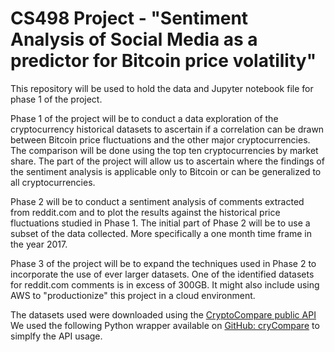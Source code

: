 # CS498 Project - "Sentiment Analysis of Social Media as a predictor for Bitcoin price volatility"
This repository will be used to hold the data and Jupyter notebook file for phase 1 of the project.

Phase 1 of the project will be to conduct a data exploration of the cryptocurrency historical datasets to ascertain if a correlation can be drawn between Bitcoin price fluctuations and the other major cryptocurrencies. The comparison will be done using the top ten cryptocurrencies by market share. The part of the project will allow us to ascertain where the findings of the sentiment analysis is applicable only to Bitcoin or  can be generalized to all cryptocurrencies.

Phase 2 will be to conduct a sentiment analysis of comments extracted from reddit.com and to plot the results against the historical price fluctuations studied in Phase 1. The initial part of Phase 2 will be to use a subset of the data collected. More specifically a one month time frame in the year 2017.

Phase 3 of the project will be to expand the techniques used in Phase 2 to incorporate the use of ever larger datasets. One of the identified datasets for reddit.com comments is in excess of 300GB. It might also include using AWS to "productionize" this project in a cloud environment.

The datasets used were downloaded using the [CryptoCompare public API](https://www.cryptocompare.com/api/#introduction)
We used the following Python wrapper available on [GitHub: cryCompare](https://github.com/stefs304/cryCompare) to simplfy the API usage.
